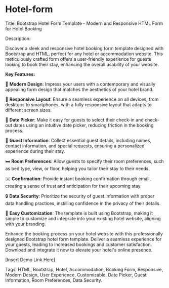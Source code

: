 # Hotel-form
Title: Bootstrap Hotel Form Template - Modern and Responsive HTML Form for Hotel Booking

Description:

Discover a sleek and responsive hotel booking form template designed with Bootstrap and HTML, perfect for any hotel or accommodation website. This meticulously crafted form offers a user-friendly experience for guests looking to book their stay, enhancing the overall usability of your website.

**Key Features:**

🏨 **Modern Design**: Impress your users with a contemporary and visually appealing form design that matches the aesthetics of your hotel brand.

📱 **Responsive Layout**: Ensure a seamless experience on all devices, from desktops to smartphones, with a fully responsive layout that adapts to different screen sizes.

📅 **Date Picker**: Make it easy for guests to select their check-in and check-out dates using an intuitive date picker, reducing friction in the booking process.

👥 **Guest Information**: Collect essential guest details, including names, contact information, and special requests, ensuring a personalized experience during their stay.

🛏️ **Room Preferences**: Allow guests to specify their room preferences, such as bed type, view, or floor, helping you tailor their stay to their needs.

✉️ **Confirmation**: Provide instant booking confirmation through email, creating a sense of trust and anticipation for their upcoming stay.

🔒 **Data Security**: Prioritize the security of guest information with proper data handling practices, instilling confidence in the privacy of their details.

🔧 **Easy Customization**: The template is built using Bootstrap, making it simple to customize and integrate into your existing hotel website, aligning with your branding.

Enhance the booking process on your hotel website with this professionally designed Bootstrap hotel form template. Deliver a seamless experience for your guests, leading to increased bookings and customer satisfaction. Download and integrate it now to elevate your hotel's online presence.

[Insert Demo Link Here]

Tags: HTML, Bootstrap, Hotel, Accommodation, Booking Form, Responsive, Modern Design, User Experience, Customizable, Date Picker, Guest Information, Room Preferences, Data Security.
